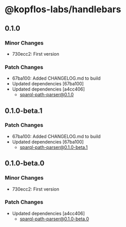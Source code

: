 # @kopflos-labs/handlebars

## 0.1.0

### Minor Changes

- 730ecc2: First version

### Patch Changes

- 67ba100: Added CHANGELOG.md to build
- Updated dependencies [67ba100]
- Updated dependencies [a4cc406]
  - sparql-path-parser@0.1.0

## 0.1.0-beta.1

### Patch Changes

- 67ba100: Added CHANGELOG.md to build
- Updated dependencies [67ba100]
  - sparql-path-parser@0.1.0-beta.1

## 0.1.0-beta.0

### Minor Changes

- 730ecc2: First version

### Patch Changes

- Updated dependencies [a4cc406]
  - sparql-path-parser@0.1.0-beta.0
